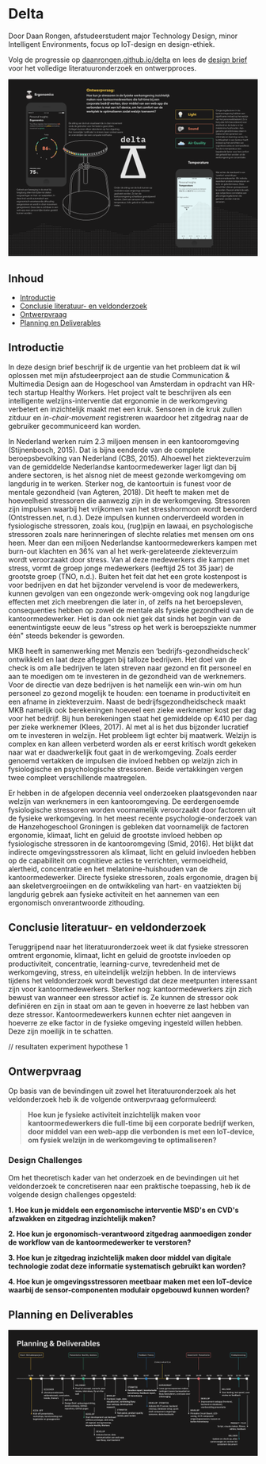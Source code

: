 # Delta
Door Daan Rongen, afstudeerstudent major Technology Design, minor Intelligent Environments, focus op IoT-design en design-ethiek.

Volg de progressie op [daanrongen.github.io/delta](https://daanrongen.github.io/delta/) en lees de [design brief](img/design-brief-compressed.pdf) voor het volledige literatuuronderzoek en ontwerpproces.

![header](docs/img/delta-header.png)

## Inhoud
* [Introductie](#introductie)
* [Conclusie literatuur- en veldonderzoek](#conclusie-literatuur--en-veldonderzoek)
* [Ontwerpvraag](#ontwerpvraag)
* [Planning en Deliverables](#planning-en-deliverables)

## Introductie
In deze design brief beschrijf ik de urgentie van het probleem dat ik wil oplossen met mijn afstudeerproject aan de studie Communication & Multimedia Design aan de Hogeschool van Amsterdam in opdracht van HR-tech startup Healthy Workers. Het project valt te beschrijven als een intelligente welzijns-interventie dat ergonomie in de werkomgeving verbetert en inzichtelijk maakt met een kruk. Sensoren in de kruk zullen zitduur en *in-chair-movement* registreren waardoor het zitgedrag naar de gebruiker gecommuniceerd kan worden.

In Nederland werken ruim 2.3 miljoen mensen in een kantooromgeving (Stijnenbosch, 2015). Dat is bijna eenderde van de complete beroepsbevolking van Nederland (CBS, 2015). Alhoewel het ziekteverzuim van de gemiddelde Nederlandse kantoormedewerker lager ligt dan bij andere sectoren, is het alsnog niet de meest gezonde werkomgeving om langdurig in te werken. Sterker nog, de kantoortuin is funest voor de mentale gezondheid (van Agteren, 2018). Dit heeft te maken met de hoeveelheid stressoren die aanwezig zijn in de werkomgeving. Stressoren zijn impulsen waarbij het vrijkomen van het stresshormoon wordt bevorderd (Ontstressen.net, n.d.). Deze impulsen kunnen onderverdeeld worden in fysiologische stressoren, zoals kou, (rug)pijn en lawaai, en psychologische stressoren zoals nare herinneringen of slechte relaties met mensen om ons heen. Meer dan een miljoen Nederlandse kantoormedewerkers kampen met burn-out klachten en 36% van al het werk-gerelateerde ziekteverzuim wordt veroorzaakt door stress. Van al deze medewerkers die kampen met stress, vormt de groep jonge medewerkers (leeftijd 25 tot 35 jaar) de grootste groep (TNO, n.d.). Buiten het feit dat het een grote kostenpost is voor bedrijven en dat het bijzonder vervelend is voor de medewerkers, kunnen gevolgen van een ongezonde werk-omgeving ook nog langdurige effecten met zich meebrengen die later in, of zelfs na het beroepsleven, consequenties hebben op zowel de mentale als fysieke gezondheid van de kantoormedewerker. Het is dan ook niet gek dat sinds het begin van de eenentwintigste eeuw de leus "stress op het werk is beroepsziekte nummer één" steeds bekender is geworden.

MKB heeft in samenwerking met Menzis een ‘bedrijfs-gezondheidscheck’ ontwikkeld en laat deze afleggen bij talloze bedrijven. Het doel van de check is om alle bedrijven te laten streven naar gezond en fit personeel en aan te moedigen om te investeren in de gezondheid van de werknemers. Voor de directie van deze bedrijven is het namelijk een win-win om hun personeel zo gezond mogelijk te houden: een toename in productiviteit en een afname in ziekteverzuim. Naast de bedrijfsgezondheidscheck maakt MKB namelijk ook berekeningen hoeveel een zieke werknemer kost per dag voor het bedrijf. Bij hun berekeningen staat het gemiddelde op €410 per dag per zieke werknemer (Klees, 2017). Al met al is het dus bijzonder lucratief om te investeren in welzijn. Het probleem ligt echter bij maatwerk. Welzijn is complex en kan alleen verbeterd worden als er eerst kritisch wordt gekeken naar wat er daadwerkelijk fout gaat in de werkomgeving. Zoals eerder genoemd vertakken de impulsen die invloed hebben op welzijn zich in fysiologische en psychologische stressoren. Beide vertakkingen vergen twee compleet verschillende maatregelen.

Er hebben in de afgelopen decennia veel onderzoeken plaatsgevonden naar welzijn van werknemers in een kantooromgeving. De eerdergenoemde fysiologische stressoren worden voornamelijk veroorzaakt door factoren uit de fysieke werkomgeving. In het meest recente psychologie-onderzoek van de Hanzehogeschool Groningen is gebleken dat voornamelijk de factoren ergonomie, klimaat, licht en geluid de grootste invloed hebben op fysiologische stressoren in de kantooromgeving (Smid, 2016). Het blijkt dat indirecte omgevingsstressoren als klimaat, licht en geluid invloeden hebben op de capabiliteit om cognitieve acties te verrichten, vermoeidheid, alertheid, concentratie en het melatonine-huishouden van de kantoormedewerker. Directe fysieke stressoren, zoals ergonomie, dragen bij aan skeletvergroeiingen en de ontwikkeling van hart- en vaatziekten bij langdurig gebrek aan fysieke activiteit en het aannemen van een ergonomisch onverantwoorde zithouding.

## Conclusie literatuur- en veldonderzoek
Teruggrijpend naar het literatuuronderzoek weet ik dat fysieke stressoren omtrent ergonomie, klimaat, licht en geluid de grootste invloeden op productiviteit, concentratie, learning-curve, tevredenheid met de werkomgeving, stress, en uiteindelijk welzijn hebben. In de interviews tijdens het veldonderzoek wordt bevestigd dat deze meetpunten interessant zijn voor kantoormedewerkers. Sterker nog: kantoormedewerkers zijn zich bewust van wanneer een stressor actief is. Ze kunnen de stressor ook definiëren en zijn in staat om aan te geven in hoeverre ze last hebben van deze stressor. Kantoormedewerkers kunnen echter niet aangeven in hoeverre ze elke factor in de fysieke omgeving ingesteld willen hebben. Deze zijn moeilijk in te schatten.

// resultaten experiment hypothese 1

## Ontwerpvraag
Op basis van de bevindingen uit zowel het literatuuronderzoek als het veldonderzoek heb ik de volgende ontwerpvraag geformuleerd:

> **Hoe kun je fysieke activiteit inzichtelijk maken voor kantoormedewerkers die full-time bij een corporate bedrijf werken, door middel van een web-app die verbonden is met een IoT-device, om fysiek welzijn in de werkomgeving te optimaliseren?**

### Design Challenges
Om het theoretisch kader van het onderzoek en de bevindingen uit het veldonderzoek te concretiseren naar een praktische toepassing, heb ik de volgende design challenges opgesteld:

**1. Hoe kun je middels een ergonomische interventie MSD's en CVD's afzwakken en zitgedrag inzichtelijk maken?**

**2. Hoe kun je ergonomisch-verantwoord zitgedrag aanmoedigen zonder de workflow van de kantoormedewerker te verstoren?**

**3. Hoe kun je zitgedrag inzichtelijk maken door middel van digitale technologie zodat deze informatie systematisch gebruikt kan worden?**

**4. Hoe kun je omgevingsstressoren meetbaar maken met een IoT-device waarbij de sensor-componenten modulair opgebouwd kunnen worden?**


## Planning en Deliverables
![planning](docs/img/delta-planning.png)
